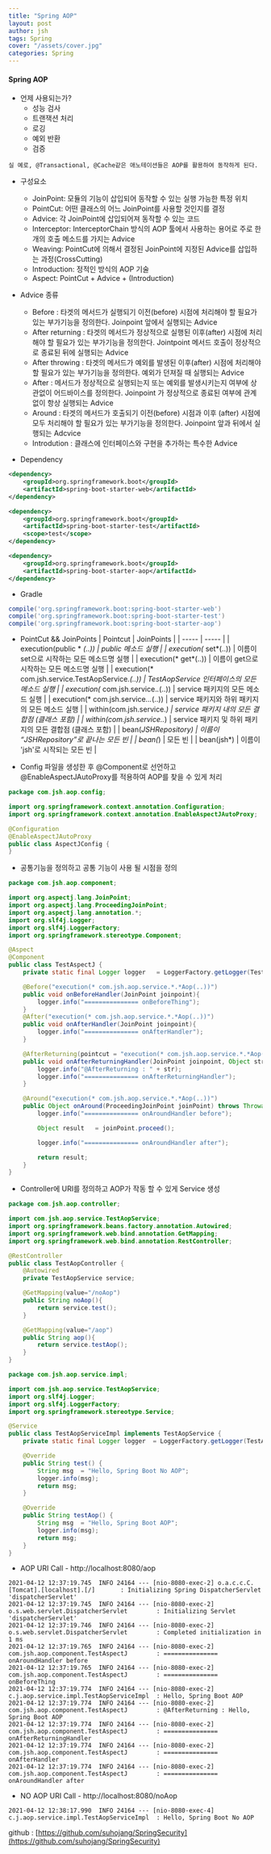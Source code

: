 ```yaml
---
title: "Spring AOP"
layout: post
author: jsh
tags: Spring
cover: "/assets/cover.jpg"
categories: Spring
---
```


#### Spring AOP
+ 언제 사용되는가?
  + 성능 검사
  + 트랜잭션 처리
  + 로깅
  + 예외 반환
  + 검증


```
실 예로, @Transactional, @Cache같은 애노테이션들은 AOP를 활용하여 동작하게 된다.
```

+ 구성요소
  + JoinPoint: 모듈의 기능이 삽입되어 동작할 수 있는 실행 가능한 특정 위치
  + PointCut: 어떤 클래스의 어느 JoinPoint를 사용할 것인지를 결정
  + Advice: 각 JoinPoint에 삽입되어져 동작할 수 있는 코드
  + Interceptor: InterceptorChain 방식의 AOP 툴에서 사용하는 용어로 주로 한개의 호출 메소드를 가지는 Advice
  + Weaving: PointCut에 의해서 결정된 JoinPoint에 지정된 Advice를 삽입하는 과정(CrossCutting)
  + Introduction: 정적인 방식의 AOP 기술
  + Aspect: PointCut + Advice + (Introduction)

+ Advice 종류
  + Before : 타겟의 메서드가 실행되기 이전(before) 시점에 처리해야 할 필요가 있는 부가기능을 정의한다. Joinpoint 앞에서 실행되는 Advice
  + After returning : 타겟의 메서드가 정상적으로 실행된 이후(after) 시점에 처리해야 할 필요가 있는 부가기능을 정의한다. Jointpoint 메서드 호출이 정상적으로 종료된 뒤에 실행되는 Advice
  + After throwing : 타겟의 메서드가 예외를 발생된 이후(after) 시점에 처리해야 할 필요가 있는 부가기능을 정의한다. 예외가 던져질 때 실행되는 Advice
  + After : 메서드가 정상적으로 실행되는지 또는 예외를 발생시키는지 여부에 상관없이 어드바이스를 정의한다. Joinpoint 가 정상적으로 종료된 여부에 관계 없이 항상 실행되는 Advice
  + Around : 타겟의 메서드가 호출되기 이전(before) 시점과 이후 (after) 시점에 모두 처리해야 할 필요가 있는
    부가기능을 정의한다. Joinpoint 앞과 뒤에서 실행되는 Adcvice
  + Introdution : 클래스에 인터페이스와 구현을 추가하는 특수한 Advice

+ Dependency

```xml
<dependency>
    <groupId>org.springframework.boot</groupId>
    <artifactId>spring-boot-starter-web</artifactId>
</dependency>

<dependency>
    <groupId>org.springframework.boot</groupId>
    <artifactId>spring-boot-starter-test</artifactId>
    <scope>test</scope>
</dependency>

<dependency>
    <groupId>org.springframework.boot</groupId>
    <artifactId>spring-boot-starter-aop</artifactId>
</dependency>
  ```

+ Gradle

```groovy
compile('org.springframework.boot:spring-boot-starter-web')
compile('org.springframework.boot:spring-boot-starter-test')
compile('org.springframework.boot:spring-boot-starter-aop')

```

+ PointCut && JoinPoints
  | Pointcut | JoinPoints |
  | ----- | ----- |
  | execution(public * *(..)) | public 메소드 실행 |
  | execution(* set*(..)) | 이름이 set으로 시작하는 모든 메소드명 실행 |
  | execution(* get*(..)) | 이름이 get으로 시작하는 모든 메소드명 실행 |
  | execution(* com.jsh.service.TestAopService.*(..)) | TestAopService 인터페이스의 모든 메소드 실행 |
  | execution(* com.jsh.service.*.*(..)) | service 패키지의 모든 메소드 실행 |
  | execution(* com.jsh.service..*.*(..)) | service 패키지와 하위 패키지의 모든 메소드 실행 |
  | within(com.jsh.service.*) | service 패키지 내의 모든 결합점 (클래스 포함) |
  | within(com.jsh.service..*) | service 패키지 및 하위 패키지의 모든 결합점 (클래스 포함) |
  | bean(*JSHRepository) | 이름이 “JSHRepository”로 끝나는 모든 빈 |
  | bean(*) | 모든 빈 |
  | bean(jsh*) | 이름이 'jsh'로 시작되는 모든 빈 |

+ Config 파일을 생성한 후 @Component로 선언하고 @EnableAspectJAutoProxy를 적용하여 AOP를 찾을 수 있게 처리

```java
package com.jsh.aop.config;

import org.springframework.context.annotation.Configuration;
import org.springframework.context.annotation.EnableAspectJAutoProxy;

@Configuration
@EnableAspectJAutoProxy
public class AspectJConfig {
}
```

+ 공통기능을 정의하고 공통 기능이 사용 될 시점을 정의

```java
package com.jsh.aop.component;

import org.aspectj.lang.JoinPoint;
import org.aspectj.lang.ProceedingJoinPoint;
import org.aspectj.lang.annotation.*;
import org.slf4j.Logger;
import org.slf4j.LoggerFactory;
import org.springframework.stereotype.Component;

@Aspect
@Component
public class TestAspectJ {
    private static final Logger logger   = LoggerFactory.getLogger(TestAspectJ.class);

    @Before("execution(* com.jsh.aop.service.*.*Aop(..))")
    public void onBeforeHandler(JoinPoint joinpoint){
        logger.info("=============== onBeforeThing");
    }
    @After("execution(* com.jsh.aop.service.*.*Aop(..))")
    public void onAfterHandler(JoinPoint joinpoint){
        logger.info("=============== onAfterHandler");
    }

    @AfterReturning(pointcut = "execution(* com.jsh.aop.service.*.*Aop(..))", returning = "str")
    public void onAfterReturningHandler(JoinPoint joinpoint, Object str){
        logger.info("@AfterReturning : " + str);
        logger.info("=============== onAfterReturningHandler");
    }

    @Around("execution(* com.jsh.aop.service.*.*Aop(..))")
    public Object onAround(ProceedingJoinPoint joinPoint) throws Throwable {
        logger.info("=============== onAroundHandler before");

        Object result   = joinPoint.proceed();

        logger.info("=============== onAroundHandler after");

        return result;
    }
}
```

+ Controller에 URI를 정의하고 AOP가 작동 할 수 있게 Service 생성

```java
package com.jsh.aop.controller;

import com.jsh.aop.service.TestAopService;
import org.springframework.beans.factory.annotation.Autowired;
import org.springframework.web.bind.annotation.GetMapping;
import org.springframework.web.bind.annotation.RestController;

@RestController
public class TestAopController {
    @Autowired
    private TestAopService service;

    @GetMapping(value="/noAop")
    public String noAop(){
        return service.test();
    }

    @GetMapping(value="/aop")
    public String aop(){
        return service.testAop();
    }
}
```

```java
package com.jsh.aop.service.impl;

import com.jsh.aop.service.TestAopService;
import org.slf4j.Logger;
import org.slf4j.LoggerFactory;
import org.springframework.stereotype.Service;

@Service
public class TestAopServiceImpl implements TestAopService {
    private static final Logger logger  = LoggerFactory.getLogger(TestAopServiceImpl.class);

    @Override
    public String test() {
        String msg  = "Hello, Spring Boot No AOP";
        logger.info(msg);
        return msg;
    }

    @Override
    public String testAop() {
        String msg  = "Hello, Spring Boot AOP";
        logger.info(msg);
        return msg;
    }
}
```

+ AOP URI Call - http://localhost:8080/aop

```
2021-04-12 12:37:19.745  INFO 24164 --- [nio-8080-exec-2] o.a.c.c.C.[Tomcat].[localhost].[/]       : Initializing Spring DispatcherServlet 'dispatcherServlet'
2021-04-12 12:37:19.745  INFO 24164 --- [nio-8080-exec-2] o.s.web.servlet.DispatcherServlet        : Initializing Servlet 'dispatcherServlet'
2021-04-12 12:37:19.746  INFO 24164 --- [nio-8080-exec-2] o.s.web.servlet.DispatcherServlet        : Completed initialization in 1 ms
2021-04-12 12:37:19.765  INFO 24164 --- [nio-8080-exec-2] com.jsh.aop.component.TestAspectJ        : =============== onAroundHandler before
2021-04-12 12:37:19.765  INFO 24164 --- [nio-8080-exec-2] com.jsh.aop.component.TestAspectJ        : =============== onBeforeThing
2021-04-12 12:37:19.774  INFO 24164 --- [nio-8080-exec-2] c.j.aop.service.impl.TestAopServiceImpl  : Hello, Spring Boot AOP
2021-04-12 12:37:19.774  INFO 24164 --- [nio-8080-exec-2] com.jsh.aop.component.TestAspectJ        : @AfterReturning : Hello, Spring Boot AOP
2021-04-12 12:37:19.774  INFO 24164 --- [nio-8080-exec-2] com.jsh.aop.component.TestAspectJ        : =============== onAfterReturningHandler
2021-04-12 12:37:19.774  INFO 24164 --- [nio-8080-exec-2] com.jsh.aop.component.TestAspectJ        : =============== onAfterHandler
2021-04-12 12:37:19.774  INFO 24164 --- [nio-8080-exec-2] com.jsh.aop.component.TestAspectJ        : =============== onAroundHandler after
```

+ NO AOP URI Call - http://localhost:8080/noAop

```
2021-04-12 12:38:17.990  INFO 24164 --- [nio-8080-exec-4] c.j.aop.service.impl.TestAopServiceImpl  : Hello, Spring Boot No AOP
```

github : [https://github.com/suhojang/SpringSecurity](https://github.com/suhojang/SpringSecurity)
